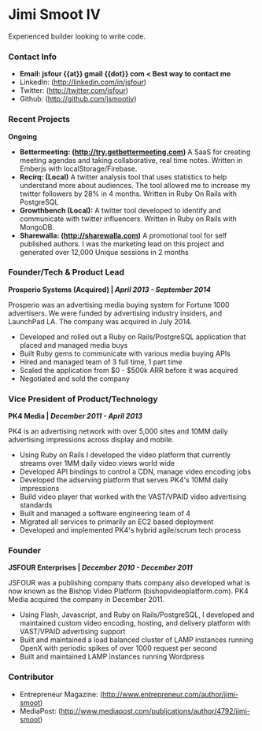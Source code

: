 # Jimi Smoot IV 
Experienced builder looking to write code.

### Contact Info
- **Email: jsfour {{at}} gmail {{dot}} com < Best way to contact me**
- LinkedIn: (http://linkedin.com/in/jsfour)
- Twitter: (http://twitter.com/jsfour)
- Github: (http://github.com/jsmootiv)

### Recent Projects
**Ongoing**

- **Bettermeeting: (http://try.getbettermeeting.com)** A SaaS for creating meeting agendas and taking collaborative, real time notes. Written in Emberjs with localStorage/Firebase.
- **Recirq: (Local)** A twitter analysis tool that uses statistics to help understand more about audiences. The tool allowed me to increase my twitter followers by 28% in 4 months. Written in Ruby On Rails with PostgreSQL
- **Growthbench (Local):** A twitter tool developed to identify and communicate with twitter influencers. Written in Ruby on Rails with MongoDB.
- **Sharewalla: (http://sharewalla.com)** A promotional tool for self published authors. I was the marketing lead on this project and generated over 12,000 Unique sessions in 2 months

### Founder/Tech & Product Lead
**Prosperio Systems (Acquired) | _April 2013 - September 2014_**

Prosperio was an advertising media buying system for Fortune 1000 advertisers. We were funded by advertising industry insiders, and LaunchPad LA. The company was acquired in July 2014.

- Developed and rolled out a Ruby on Rails/PostgreSQL application that placed and managed media buys
- Built Ruby gems to communicate with various media buying APIs
- Hired and managed team of 3 full time, 1 part time
- Scaled the application from $0 - $500k ARR before it was acquired
- Negotiated and sold the company


### Vice President of Product/Technology
**PK4 Media | _December 2011 - April 2013_**

PK4 is an advertising network with over 5,000 sites and 10MM daily advertising impressions across display and mobile.

- Using Ruby on Rails I developed the video platform that currently streams over 1MM daily video views world wide
- Developed API bindings to control a CDN, manage video encoding jobs
- Developed the adserving platform that serves PK4's 10MM daily impressions
- Build video player that worked with the VAST/VPAID video advertising standards
- Built and managed a software engineering team of 4
- Migrated all services to primarily an EC2 based deployment
- Developed and implemented PK4's hybrid agile/scrum tech process


### Founder
**JSFOUR Enterprises | _December 2010 - December 2011_**

JSFOUR was a publishing company thats company also developed what is now known as the Bishop Video Platform (bishopvideoplatform.com). PK4 Media acquired the company in December 2011.
  
- Using Flash, Javascript, and Ruby on Rails/PostgreSQL, I developed and maintained custom video encoding, hosting, and delivery platform with VAST/VPAID advertising support
- Built and maintained a load balanced cluster of LAMP instances running OpenX with periodic spikes of over 1000 request per second
- Built and maintained LAMP instances running Wordpress

### Contributor 
- Entrepreneur Magazine: (http://www.entrepreneur.com/author/jimi-smoot)
- MediaPost: (http://www.mediapost.com/publications/author/4792/jimi-smoot)